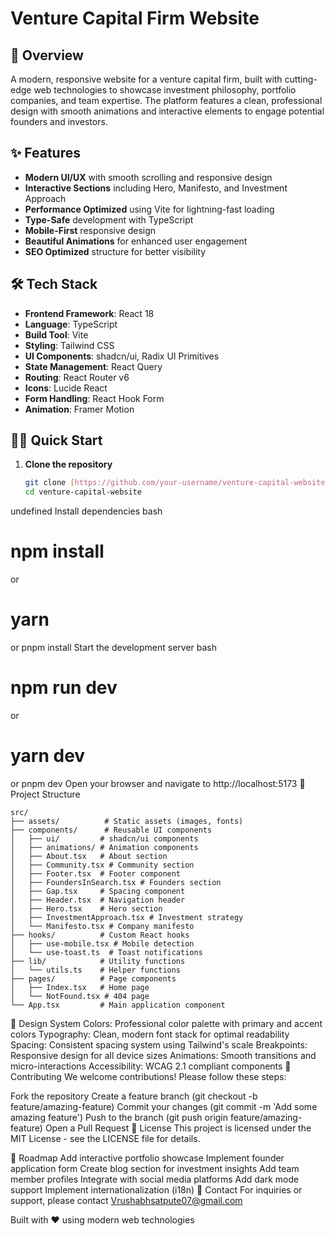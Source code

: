 # Venture Capital Firm Website



## 🚀 Overview

A modern, responsive website for a venture capital firm, built with cutting-edge web technologies to showcase investment philosophy, portfolio companies, and team expertise. The platform features a clean, professional design with smooth animations and interactive elements to engage potential founders and investors.

## ✨ Features

- **Modern UI/UX** with smooth scrolling and responsive design
- **Interactive Sections** including Hero, Manifesto, and Investment Approach
- **Performance Optimized** using Vite for lightning-fast loading
- **Type-Safe** development with TypeScript
- **Mobile-First** responsive design
- **Beautiful Animations** for enhanced user engagement
- **SEO Optimized** structure for better visibility

## 🛠️ Tech Stack

- **Frontend Framework**: React 18
- **Language**: TypeScript
- **Build Tool**: Vite
- **Styling**: Tailwind CSS
- **UI Components**: shadcn/ui, Radix UI Primitives
- **State Management**: React Query
- **Routing**: React Router v6
- **Icons**: Lucide React
- **Form Handling**: React Hook Form
- **Animation**: Framer Motion

## 🏃‍♂️ Quick Start

1. **Clone the repository**
   ```bash
   git clone [https://github.com/your-username/venture-capital-website.git](https://github.com/your-username/venture-capital-website.git)
   cd venture-capital-website
undefined
Install dependencies
bash
# npm install
or
# yarn
or
pnpm install
Start the development server
bash
# npm run dev
 or
# yarn dev
 or
pnpm dev
Open your browser and navigate to http://localhost:5173
📁 Project Structure

```
src/
├── assets/          # Static assets (images, fonts)
├── components/      # Reusable UI components
│   ├── ui/         # shadcn/ui components
│   ├── animations/ # Animation components
│   ├── About.tsx   # About section
│   ├── Community.tsx # Community section
│   ├── Footer.tsx  # Footer component
│   ├── FoundersInSearch.tsx # Founders section
│   ├── Gap.tsx     # Spacing component
│   ├── Header.tsx  # Navigation header
│   ├── Hero.tsx    # Hero section
│   ├── InvestmentApproach.tsx # Investment strategy
│   └── Manifesto.tsx # Company manifesto
├── hooks/          # Custom React hooks
│   ├── use-mobile.tsx # Mobile detection
│   └── use-toast.ts  # Toast notifications
├── lib/            # Utility functions
│   └── utils.ts    # Helper functions
├── pages/          # Page components
│   ├── Index.tsx   # Home page
│   └── NotFound.tsx # 404 page
└── App.tsx         # Main application component
```

🎨 Design System
Colors: Professional color palette with primary and accent colors
Typography: Clean, modern font stack for optimal readability
Spacing: Consistent spacing system using Tailwind's scale
Breakpoints: Responsive design for all device sizes
Animations: Smooth transitions and micro-interactions
Accessibility: WCAG 2.1 compliant components
🤝 Contributing
We welcome contributions! Please follow these steps:

Fork the repository
Create a feature branch (git checkout -b feature/amazing-feature)
Commit your changes (git commit -m 'Add some amazing feature')
Push to the branch (git push origin feature/amazing-feature)
Open a Pull Request
📄 License
This project is licensed under the MIT License - see the LICENSE file for details.

🔮 Roadmap
 Add interactive portfolio showcase
 Implement founder application form
 Create blog section for investment insights
 Add team member profiles
 Integrate with social media platforms
 Add dark mode support
 Implement internationalization (i18n)
📱 Contact
For inquiries or support, please contact Vrushabhsatpute07@gmail.com

Built with ❤️ using modern web technologies
